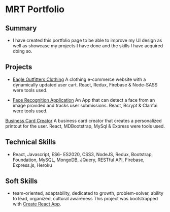 # MRT Portfolio

## Summary

- I have created this portfolio page to be able to improve my UI design as well as showcase my projects I have done and the skills I have acquired doing so.

## Projects 

- [Eagle Outfitters Clothing](https://eagle-outfitters.herokuapp.com/)
A clothing e-commerce website with a dynamically updated user cart. React, Redux, Firebase & Node-SASS were tools used.

- [Face Recognition Application](https://smart-brain-detect3.herokuapp.com/)
An App that can detect a face from an image provided and tracks user submissions. React, Bcrypt & Clarifai were tools used.

[Business Card Creator]("https://stormy-harbor-93453.herokuapp.com/)
A business card creator that creates a personalized printout for the user. React, MDBootstrap, MySql & Express were tools used.
## Technical Skills 

- React, Javascript, ES6- ES2020, CSS3, NodeJS, Redux, Bootstrap, Foundation, MySQL, MongoDB, JQuery, RESTful API, Firebase, Express.js, Heroku

## Soft Skills

- team-oriented, adaptability, dedicated to growth, problem-solver, ability to lead, organized, cultural awareness
This project was bootstrapped with [Create React App](https://github.com/facebook/create-react-app).